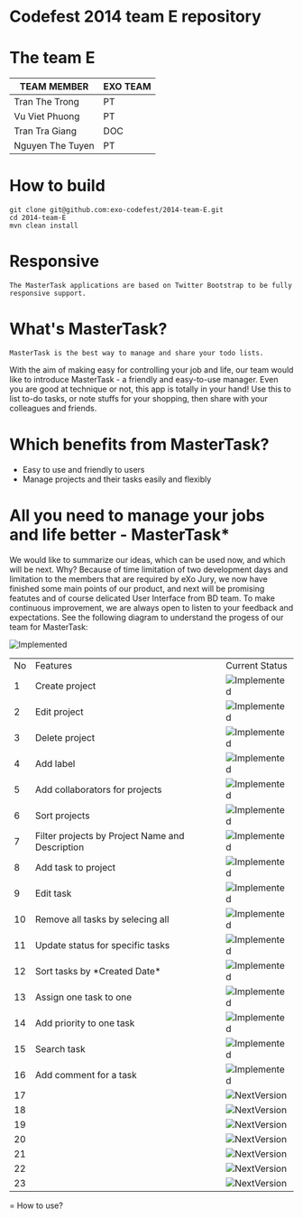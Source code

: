 Codefest 2014 team E repository
===========

# The team E

TEAM MEMBER | EXO TEAM
------------ | ------------- 
Tran The Trong | PT
Vu Viet Phuong | PT
Tran Tra Giang | DOC
Nguyen The Tuyen | PT

# How to build

	git clone git@github.com:exo-codefest/2014-team-E.git
	cd 2014-team-E
	mvn clean install


# Responsive

	The MasterTask applications are based on Twitter Bootstrap to be fully responsive support.


# What's MasterTask?
	MasterTask is the best way to manage and share your todo lists. 
With the aim of making easy for controlling your job and life, our team would like to introduce MasterTask - a friendly and easy-to-use manager.
Even you are good at technique or not, this app is totally in your hand! Use this to list to-do tasks, or note stuffs for your shopping, then share with your colleagues and friends. 

# Which benefits from MasterTask?

* Easy to use and friendly to users
* Manage projects and their tasks easily and flexibly

# All you need to manage your jobs and life better - MasterTask*

We would like to summarize our ideas, which can be used now, and which will be next. 
Why? Because of time limitation of two development days and limitation to the members that are required by eXo Jury, 
we now have finished some main points of our product, and next will be promising featutes and of course delicated User Interface from BD team. 
To make continuous improvement, we are always open to listen to your feedback and expectations. 
See the following diagram to understand the progess of our team for MasterTask: 

<img src="https://github.com/exo-codefest/2014-team-E/screenshots/progress_diagram" alt="Implemented"/>

<table>
<tr><td>No</td><td>Features</td><td>Current Status</td></tr>
<tr><td>1</td><td>Create project</td><td><img src="https://github.com/exo-codefest/2014-team-E/screenshots/try_now_icon.png" alt="Implemented"/></td></tr>
<tr><td>2</td><td>Edit project</td><td><img src="https://github.com/exo-codefest/2014-team-E/screenshots/try_now_icon.png" alt="Implemented"/></td></tr>
<tr><td>3</td><td>Delete project</td><td><img src="https://github.com/exo-codefest/2014-team-E/screenshots/try_now_icon.png" alt="Implemented"/></td></tr>
<tr><td>4</td><td>Add label</td><td><img src="https://github.com/exo-codefest/2014-team-E/screenshots/try_now_icon.png" alt="Implemented"/></td></tr>
<tr><td>5</td><td>Add collaborators for projects</td><td><img src="https://github.com/exo-codefest/2014-team-E/screenshots/try_now_icon.png" alt="Implemented"/></td></tr>
<tr><td>6</td><td>Sort projects</td><td><img src="https://github.com/exo-codefest/2014-team-E/screenshots/try_now_icon.png" alt="Implemented"/></td></tr>
<tr><td>7</td><td>Filter projects by Project Name and Description</td><td><img src="https://github.com/exo-codefest/2014-team-E/screenshots/try_now_icon.png" alt="Implemented"/></td></tr>
<tr><td>8</td><td>Add task to project</td><td><img src="https://github.com/exo-codefest/2014-team-E/screenshots/try_now_icon.png" alt="Implemented"/></td></tr>
<tr><td>9</td><td>Edit task</td><td><img src="https://github.com/exo-codefest/2014-team-E/screenshots/try_now_icon.png" alt="Implemented"/></td></tr>
<tr><td>10</td><td>Remove all tasks by selecing all</td><td><img src="https://github.com/exo-codefest/2014-team-E/screenshots/try_now_icon.png" alt="Implemented"/></td></tr>
<tr><td>11</td><td>Update status for specific tasks</td><td><img src="https://github.com/exo-codefest/2014-team-E/screenshots/try_now_icon.png" alt="Implemented"/></td></tr>
<tr><td>12</td><td>Sort tasks by *Created Date*</td><td><img src="https://github.com/exo-codefest/2014-team-E/screenshots/try_now_icon.png" alt="Implemented"/></td></tr>
<tr><td>13</td><td>Assign one task to one</td><td><img src="https://github.com/exo-codefest/2014-team-E/screenshots/try_now_icon.png" alt="Implemented"/></td></tr>
<tr><td>14</td><td>Add priority to one task</td><td><img src="https://github.com/exo-codefest/2014-team-E/screenshots/try_now_icon.png" alt="Implemented"/></td></tr>
<tr><td>15</td><td>Search task</td><td><img src="https://github.com/exo-codefest/2014-team-E/screenshots/try_now_icon.png" alt="Implemented"/></td></tr>
<tr><td>16</td><td>Add comment for a task</td><td><img src="https://github.com/exo-codefest/2014-team-E/screenshots/try_now_icon.png" alt="Implemented"/></td></tr>
<tr><td>17</td><td></td><td><img src="https://github.com/exo-codefest/2014-team-E/screenshots/coming_soon_icon.png" alt="NextVersion"/> </td></tr>
<tr><td>18</td><td></td><td><img src="https://github.com/exo-codefest/2014-team-E/screenshots/coming_soon_icon.png" alt="NextVersion"/> </td></tr>
<tr><td>19</td><td></td><td><img src="https://github.com/exo-codefest/2014-team-E/screenshots/coming_soon_icon.png" alt="NextVersion"/> </td></tr>
<tr><td>20</td><td></td><td><img src="https://github.com/exo-codefest/2014-team-E/screenshots/coming_soon_icon.png" alt="NextVersion"/> </td></tr>
<tr><td>21</td><td></td><td><img src="https://github.com/exo-codefest/2014-team-E/screenshots/coming_soon_icon.png" alt="NextVersion"/> </td></tr>
<tr><td>22</td><td></td><td><img src="https://github.com/exo-codefest/2014-team-E/screenshots/coming_soon_icon.png" alt="NextVersion"/> </td></tr>
<tr><td>23</td><td></td><td><img src="https://github.com/exo-codefest/2014-team-E/screenshots/coming_soon_icon.png" alt="NextVersion"/> </td></tr>
</table>


= How to use?

